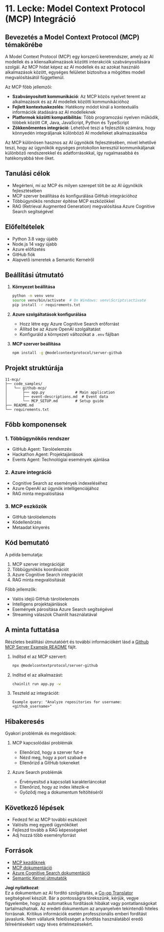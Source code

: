 <!--
CO_OP_TRANSLATOR_METADATA:
{
  "original_hash": "bbce3572338711aeab758506379ab716",
  "translation_date": "2025-07-12T13:50:07+00:00",
  "source_file": "11-mcp/README.md",
  "language_code": "hu"
}
-->
# 11. Lecke: Model Context Protocol (MCP) Integráció

## Bevezetés a Model Context Protocol (MCP) témakörébe

A Model Context Protocol (MCP) egy korszerű keretrendszer, amely az AI modellek és a kliensalkalmazások közötti interakciók szabványosítására szolgál. Az MCP hidat képez az AI modellek és az azokat használó alkalmazások között, egységes felületet biztosítva a mögöttes modell megvalósításától függetlenül.

Az MCP főbb jellemzői:

- **Szabványosított kommunikáció**: Az MCP közös nyelvet teremt az alkalmazások és az AI modellek közötti kommunikációhoz
- **Fejlett kontextuskezelés**: Hatékony módot kínál a kontextuális információk átadására az AI modelleknek
- **Platformok közötti kompatibilitás**: Több programozási nyelven működik, többek között C#, Java, JavaScript, Python és TypeScript
- **Zökkenőmentes integráció**: Lehetővé teszi a fejlesztők számára, hogy könnyedén integráljanak különböző AI modelleket alkalmazásaikba

Az MCP különösen hasznos az AI ügynökök fejlesztésében, mivel lehetővé teszi, hogy az ügynökök egységes protokollon keresztül kommunikáljanak különböző rendszerekkel és adatforrásokkal, így rugalmasabbá és hatékonyabbá téve őket.

## Tanulási célok
- Megérteni, mi az MCP és milyen szerepet tölt be az AI ügynökök fejlesztésében
- MCP szerver beállítása és konfigurálása GitHub integrációhoz
- Többügynökös rendszer építése MCP eszközökkel
- RAG (Retrieval Augmented Generation) megvalósítása Azure Cognitive Search segítségével

## Előfeltételek
- Python 3.8 vagy újabb
- Node.js 14 vagy újabb
- Azure előfizetés
- GitHub fiók
- Alapvető ismeretek a Semantic Kernelről

## Beállítási útmutató

1. **Környezet beállítása**  
   ```bash
   python -m venv venv
   source venv/bin/activate  # On Windows: venv\Scripts\activate
   pip install -r requirements.txt
   ```

2. **Azure szolgáltatások konfigurálása**  
   - Hozz létre egy Azure Cognitive Search erőforrást  
   - Állítsd be az Azure OpenAI szolgáltatást  
   - Konfiguráld a környezeti változókat a `.env` fájlban

3. **MCP szerver beállítása**  
   ```bash
   npm install -g @modelcontextprotocol/server-github
   ```

## Projekt struktúrája

```
11-mcp/
├── code_samples/
│   └── github-mcp/
│       ├── app.py              # Main application
│       ├── event-descriptions.md  # Event data
│       └── MCP_SETUP.md        # Setup guide
├── README.md
└── requirements.txt
```

## Főbb komponensek

### 1. Többügynökös rendszer
- GitHub Agent: Tárolóelemzés  
- Hackathon Agent: Projektajánlások  
- Events Agent: Technológiai események ajánlása

### 2. Azure integráció
- Cognitive Search az események indexeléséhez  
- Azure OpenAI az ügynök intelligenciájához  
- RAG minta megvalósítása

### 3. MCP eszközök
- GitHub tárolóelemzés  
- Kódellenőrzés  
- Metaadat kinyerés

## Kód bemutató

A példa bemutatja:  
1. MCP szerver integrációját  
2. Többügynökös koordinációt  
3. Azure Cognitive Search integrációt  
4. RAG minta megvalósítását

Főbb jellemzők:  
- Valós idejű GitHub tárolóelemzés  
- Intelligens projektajánlások  
- Események párosítása Azure Search segítségével  
- Streaming válaszok Chainlit használatával

## A minta futtatása

Részletes beállítási útmutatóért és további információkért lásd a [Github MCP Server Example README](./code_samples/github-mcp/README.md) fájlt.

1. Indítsd el az MCP szervert:  
   ```bash
   npx @modelcontextprotocol/server-github
   ```

2. Indítsd el az alkalmazást:  
   ```bash
   chainlit run app.py -w
   ```

3. Teszteld az integrációt:  
   ```
   Example query: "Analyze repositories for username: <github_username>"
   ```

## Hibakeresés

Gyakori problémák és megoldások:  
1. MCP kapcsolódási problémák  
   - Ellenőrizd, hogy a szerver fut-e  
   - Nézd meg, hogy a port szabad-e  
   - Ellenőrizd a GitHub tokeneket

2. Azure Search problémák  
   - Érvényesítsd a kapcsolati karakterláncokat  
   - Ellenőrizd, hogy az index létezik-e  
   - Győződj meg a dokumentum feltöltéséről

## Következő lépések
- Fedezd fel az MCP további eszközeit  
- Valósíts meg egyedi ügynököket  
- Fejleszd tovább a RAG képességeket  
- Adj hozzá több eseményforrást

## Források
- [MCP kezdőknek](https://aka.ms/mcp-for-beginners)  
- [MCP dokumentáció](https://github.com/microsoft/semantic-kernel/tree/main/python/semantic-kernel/semantic_kernel/connectors/mcp)  
- [Azure Cognitive Search dokumentáció](https://learn.microsoft.com/azure/search/)  
- [Semantic Kernel útmutatók](https://learn.microsoft.com/semantic-kernel/)

**Jogi nyilatkozat**:  
Ez a dokumentum az AI fordító szolgáltatás, a [Co-op Translator](https://github.com/Azure/co-op-translator) segítségével készült. Bár a pontosságra törekszünk, kérjük, vegye figyelembe, hogy az automatikus fordítások hibákat vagy pontatlanságokat tartalmazhatnak. Az eredeti dokumentum az anyanyelvén tekintendő hiteles forrásnak. Kritikus információk esetén professzionális emberi fordítást javaslunk. Nem vállalunk felelősséget a fordítás használatából eredő félreértésekért vagy téves értelmezésekért.